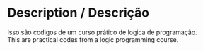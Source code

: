 # Description / Descrição

Isso são codigos de um curso prático de logica de programação.\
This are practical codes from a logic programming course.
